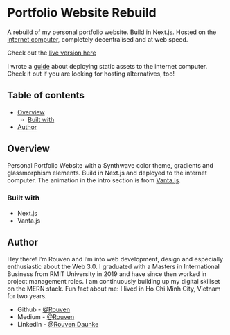 # Portfolio Website Rebuild

A rebuild of my personal portfolio website. Build in Next.js. Hosted on the [internet computer](https://dfinity.org/), completely decentralised and at web speed.

Check out the [live version here](https://hj3we-4yaaa-aaaah-qaofq-cai.raw.ic0.app/)

I wrote a [guide](https://medium.com/@Rouven./deploying-a-static-website-to-the-internet-computer-dac4c8bce93d) about deploying static assets to the internet computer. Check it out if you are looking for hosting alternatives, too!

## Table of contents

- [Overview](#overview)
  - [Built with](#built-with)
- [Author](#author)

## Overview

Personal Portfolio Website with a Synthwave color theme, gradients and glassmorphism elements. Build in Next.js and deployed to the internet computer. The animation in the intro section is from [Vanta.js](https://www.vantajs.com/).

### Built with

- Next.js
- Vanta.js

## Author

Hey there! I’m Rouven and I’m into web development, design and especially enthusiastic about the Web 3.0. I graduated with a Masters in International Business from RMIT University in 2019 and have since then worked in project management roles. I am continuously building up my digital skillset on the MERN stack. Fun fact about me: I lived in Ho Chi Minh City, Vietnam for two years.

- Github - [@Rouven](https://github.com/rouven-d)
- Medium - [@Rouven](https://medium.com/@Rouven.)
- LinkedIn - [@Rouven Daunke](https://www.linkedin.com/in/rouvendaunke/)
